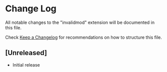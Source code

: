 # Change Log

All notable changes to the "invalidmod" extension will be documented in this file.

Check [Keep a Changelog](http://keepachangelog.com/) for recommendations on how to structure this file.

## [Unreleased]

- Initial release